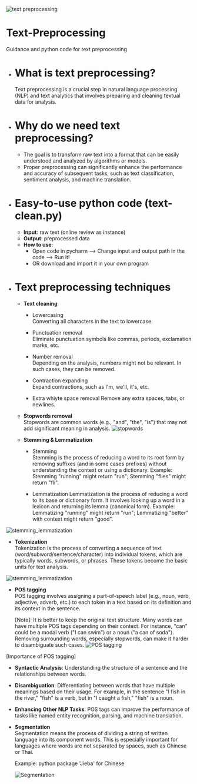 ![text preprocessing](https://iq.opengenus.org/content/images/2019/09/text_preprocessing.PNG)

# Text-Preprocessing
Guidance and python code for text preprocessing

- # What is text preprocessing?
  Text preprocessing is a crucial step in natural language processing (NLP) and text analytics that involves preparing and cleaning textual data for analysis.
  
- # Why do we need text preprocessing?
  - The goal is to transform raw text into a format that can be easily understood and analyzed by algorithms or models.
  - Proper preprocessing can significantly enhance the performance and accuracy of subsequent tasks, such as text classification, sentiment analysis, and machine translation.


- # Easy-to-use python code (text-clean.py)
  - **Input**: raw text (online review as instance)
  - **Output**: preprocessed data
  - **How to use**:
    - Open code in pycharm --> Change input and output path in the code --> Run it!
    - OR download and import it in your own program

- # Text preprocessing techniques
  - **Text cleaning**
    - Lowercasing  
      Converting all characters in the text to lowercase.
        
    - Punctuation removal  
      Eliminate punctuation symbols like commas, periods, exclamation marks, etc.

    - Number removal  
      Depending on the analysis, numbers might not be relevant. In such cases, they can be removed.

    - Contraction expanding  
      Expand contractions, such as I'm, we'll, it's, etc.

    - Extra whiyte space removal
      Remove any extra spaces, tabs, or newlines.
  
  - **Stopwords removal**  
    Stopwords are common words (e.g., "and", "the", "is") that may not add significant meaning in analysis.
    ![stopwords](https://vectara.com/wp-content/uploads/2022/12/trashcan-wordcloud.jpg)
  
  - **Stemming & Lemmatization**
    - Stemming  
      Stemming is the process of reducing a word to its root form by removing suffixes (and in some cases prefixes) without understanding the context or using a dictionary.
      Example: Stemming "running" might return "run"; Stemming "flies" might return "fli".  
  

    - Lemmatization
      Lemmatization is the process of reducing a word to its base or dictionary form. It involves looking up a word in a lexicon and returning its lemma (canonical form).
      Example: Lemmatizing "running" might return "run"; Lemmatizing "better" with context might return "good".  

![stemming_lemmatization](https://media.licdn.com/dms/image/C4D12AQEZCHQOHXSEhg/article-cover_image-shrink_600_2000/0/1650689035153?e=2147483647&v=beta&t=uRsPEF-Apt9EvVTcUGR_ZhAs_Dk39de4MFQDo78LHos)


  - **Tokenization**  
    Tokenization is the process of converting a sequence of text (word/subword/sentence/character) into individual tokens, which are typically words, subwords, or phrases. These tokens become the basic units for text analysis.

![stemming_lemmatization](https://smltar.com/diagram-files/tokenization-black-box.png)

  - **POS tagging**  
    POS tagging involves assigning a part-of-speech label (e.g., noun, verb, adjective, adverb, etc.) to each token in a text based on its definition and its context in the sentence.  

    [Note]: It is better to keep the original text structure. Many words can have multiple POS tags depending on their context. For instance, "can" could be a modal verb ("I can swim") or a noun ("a can of soda"). Removing surrounding words, especially stopwords, can make it harder to disambiguate such cases.
		![POS tagging](https://1.bp.blogspot.com/-spGNcdlw7g4/XHY5fS25uVI/AAAAAAAABqY/63lfyQFHkl4rf1ls0vvLIBRRc8TEsBZvgCLcBGAs/s640/Capture.PNG)

  [Importance of POS tagging] 
  - **Syntactic Analysis**: Understanding the structure of a sentence and the relationships between words.
  - **Disambiguation**: Differentiating between words that have multiple meanings based on their usage. For example, in the sentence "I fish in the river," "fish" is a verb, but in "I caught a fish," "fish" is a noun.
  - **Enhancing Other NLP Tasks**: POS tags can improve the performance of tasks like named entity recognition, parsing, and machine translation.

  - **Segmentation**  
    Segmentation means the process of dividing a string of written language into its component words. This is especially important for languages where words are not separated by spaces, such as Chinese or Thai.

    Example: python package 'Jieba' for Chinese

    ![Segmentation](https://p1-tt.byteimg.com/large/pgc-image/8e739a6e052547c58343c306d8ac4fd7?from=pc)





      
